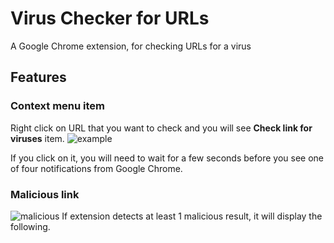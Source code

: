# Virus Checker for URLs
A Google Chrome extension, for checking URLs for a virus 

## Features

### Context menu item


Right click on URL that you want to check and you will see **Check link for viruses** item.
![example](https://github.com/NursultanBazargaziyev/virus-checker-client/assets/92212140/cb9ff135-8d26-4df2-9c6d-7ff0231ceb05)

If you click on it, you will need to wait for a few seconds before you see one of four notifications from Google Chrome.

### Malicious link
![malicious](https://github.com/NursultanBazargaziyev/virus-checker-client/assets/92212140/ba0036c1-45c7-4424-ae56-145c51027dd1)
If extension detects at least 1 malicious result, it will display the following.
